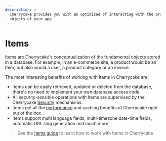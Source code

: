 ```yaml
---
description: >-
  Cherrycake provides you with an optimized of interacting with the primordial
  objects of your app
---
```


# Items

Items are Cherrycake's conceptualization of the fundamental objects stored in a database. For example, in an e-commerce site, a product would be an Item, but also would a user, a product category or an invoice.

The most interesting benefits of working with Items in Cherrycake are:

* Items can be easily retrieved, updated or deleted from the database, there's no need to implement your own database access code.
* All security-sensible operations with Items are supervised by the Cherrycake [Security](security.md) mechanisms.
* Items get all the [performance](performance.md) and caching benefits of Cherrycake right out of the box.
* Items support multi language fields, multi-timezone date-time fields, automatic URL slug generation and much more.

> See the [Items guide](../guide/items-guide.md) to learn how to work with Items in Cherrycake



